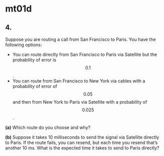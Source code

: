 # mt01d

## 4.
Suppose you are routing a call from San Francisco to Paris.
You have the following options:
- You can route directly from San Francisco to Paris via Satellite but the probability of error is $$0.1$$.
- You can route from San Francisco to New York via cables with a probability of error of $$0.05$$ and then from New York to Paris via Satellite with a probability of $$0.025$$.

**(a)** Which route do you choose and why?

**(b)** Suppose it takes 10 milliseconds to send the signal via Satellite directly to Paris. If the route fails, you can resend, but each time you resend that’s another 10 ms. What is the expected time it takes to send to Paris directly?

